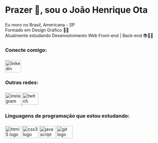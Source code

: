 <h1 align="left">Prazer 👋, sou o João Henrique Ota</h1>

###

<p align="left">Eu moro no Brasil, Americana - SP<br>Formado em Design Gráfico 👨‍🎓<br>Atualmente estudando  Desenvolvimento Web Front-end | Back-end 📚👨‍💻</p>

###

<h3 align="left">Conecte comigo:</h3>

###

<div align="left">
  <a href="https://www.linkedin.com/in/joão-henrique-ota-b40a66242/" target="_blank">
    <img src="https://raw.githubusercontent.com/maurodesouza/profile-readme-generator/master/src/assets/icons/social/linkedin/default.svg" width="52" height="40" alt="linkedin logo"  />
  </a>
</div>

###

<h3 align="left">Outras redes:</h3>

###

<div align="left">
  </a>
  <a href="https://www.instagram.com/jjapa_/" target="_blank">
    <img src="https://raw.githubusercontent.com/maurodesouza/profile-readme-generator/master/src/assets/icons/social/instagram/default.svg" width="52" height="40" alt="instagram logo"  />
  </a>
  <a href="https://www.twitch.tv/tpzgod" target="_blank">
    <img src="https://raw.githubusercontent.com/maurodesouza/profile-readme-generator/master/src/assets/icons/social/twitch/default.svg" width="52" height="40" alt="twitch logo"  />
  </a>
</div>

###

<h3 align="left">Linguagens de programação que estou estudando:</h3>

###

<div align="left">
  <img src="https://cdn.jsdelivr.net/gh/devicons/devicon/icons/html5/html5-original.svg" height="40" width="52" alt="html5 logo"  />
  <img src="https://cdn.jsdelivr.net/gh/devicons/devicon/icons/css3/css3-original.svg" height="40" width="52" alt="css3 logo"  />
  <img src="https://cdn.jsdelivr.net/gh/devicons/devicon/icons/javascript/javascript-original.svg" height="40" width="52" alt="javascript logo"  />
  <img src="https://cdn.jsdelivr.net/gh/devicons/devicon/icons/git/git-original.svg" height="40" width="52" alt="git logo"  />
</div>

###
<!--
<img href="https://raw.githubusercontent.com/JoaoHenriqueOta/JoaoHenriqueOta/blob/output/snake.svg" alt="Snake animation" />
-->
###

<!--
**JoaoHenriqueOta/JoaoHenriqueOta** is a ✨ _special_ ✨ repository because its `README.md` (this file) appears on your GitHub profile.

Here are some ideas to get you started:

- 🔭 I’m currently working on ...
- 🌱 I’m currently learning ...
- 👯 I’m looking to collaborate on ...
- 🤔 I’m looking for help with ...
- 💬 Ask me about ...
- 📫 How to reach me: ...
- 😄 Pronouns: ...
- ⚡ Fun fact: ...
-->
